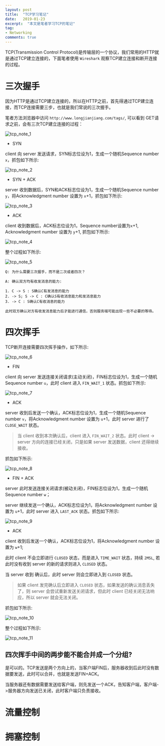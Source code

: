 ```yaml
---
layout: post
title:  "TCP学习笔记"
date:   2019-01-23
excerpt:  "本文是笔者学习TCP的笔记"
tag:
- Networking
comments: true
---
```


TCP(Transmission Control Protocol)是传输层的一个协议，我们常用的HTTP就是通过TCP建立连接的，下面笔者使用 `Wireshark` 观察TCP建立连接和断开连接的过程。

# 三次握手

因为HTTP是通过TCP建立连接的，所以在HTTP之前，首先得通过TCP建立连接，而TCP连接需要三步，也就是我们常说的三次握手。

笔者方法浏览器中访问 `http://www.longjianjiang.com/tags/`, 可以看到 GET请求之前，会有三次TCP建立连接的过程：

![tcp_note_1]({{site.url}}/assets/images/blog/tcp_note_1.png)

- SYN

client 向 server 发送请求，SYN标志位设为1，生成一个随机Sequence number `x`，抓包如下所示:

![tcp_note_2]({{site.url}}/assets/images/blog/tcp_note_2.png)

- SYN + ACK

server 收到数据后，SYN和ACK标志位设为1，生成一个随机Sequence number `y`，将Acknowledgment number 设置为 `x`+1，抓包如下所示:

![tcp_note_3]({{site.url}}/assets/images/blog/tcp_note_3.png)

- ACK

client 收到数据后，ACK标志位设为1，Sequence number设置为`x`+1, Acknowledgment number 设置为 `y`+1, 抓包如下所示:

![tcp_note_4]({{site.url}}/assets/images/blog/tcp_note_4.png)

整个过程如下所示:

![tcp_note_5]({{site.url}}/assets/images/blog/tcp_note_5.png)

```
Q: 为什么需要三次握手，而不是二次或者四次？

A: 确认双方均有收发消息的能力:

1. C -> S : S确认C有发消息的能力
2. -> S; S -> C : C确认S有收消息能力和发消息能力
3. -> C : S确认C有收消息的能力

此时双方确认对方有收发消息能力后才能进行通信，否则服务端可能出现一些不必要的等待。
```

# 四次挥手

TCP断开连接需要四次挥手操作，如下所示:

![tcp_note_6]({{site.url}}/assets/images/blog/tcp_note_6.png)

- FIN

client 向 server 发送连接关闭请求(主动关闭)，FIN标志位设为1，生成一个随机Sequence number `u`，此时 client 进入 `FIN_WAIT_1` 状态。抓包如下所示:

![tcp_note_7]({{site.url}}/assets/images/blog/tcp_note_7.png)

- ACK

server 收到后发送一个确认，ACK标志位设为1，生成一个随机Sequence number `v`，将Acknowledgment number 设置为 `u`+1，此时 server 进行了 `CLOSE_WAIT` 状态。

> 当 client 收到本次确认后，client 进入 `FIN_WAIT_2` 状态。此时 client -> server 方向的连接已经关闭，只是如果 server 发送数据，client 还得继续接收。

抓包如下所示:

![tcp_note_8]({{site.url}}/assets/images/blog/tcp_note_8.png)

- FIN + ACK

server 此时发送连接关闭请求(被动关闭)，FIN标志位设为1，生成一个随机Sequence number `w`；

server 继续发送一个确认，ACK标志位设为1，将Acknowledgment number 设置为 `u`+1，此时 server 进入 `LAST_ACK` 状态。抓包如下所示:

![tcp_note_9]({{site.url}}/assets/images/blog/tcp_note_9.png)

- ACK

client 收到后发送一个确认，ACK标志位设为1，将Acknowledgment number 设置为 `w`+1;

此时 client 不会立即进行 `CLOSED` 状态，而是进入 `TIME_WAIT` 状态，持续 `2MSL`, 若此时没有收到 server 的新的请求则进入 `CLOSED` 状态。

当 server 收到 确认后，此时 server 则会立即进入到 `CLOSED` 状态。

> 如果 client 发完确认后立即进入 `CLOSED` 状态，如果发送的确认消息丢失了，则 server 会尝试重新发送关闭请求，但此时 client 已经关闭无法响应，所以 server 就会无法关闭。

抓包如下所示:

![tcp_note_10]({{site.url}}/assets/images/blog/tcp_note_10.png)

整个过程如下所示:

![tcp_note_11]({{site.url}}/assets/images/blog/tcp_note_11.png)

## 四次挥手中间的两步能不能合并成一个分组?

是可以的。TCP发送是两个方向上的，当客户端FIN后，服务器收到后此时没有数据要发送，此时可以合并，也就是发送FIN+ACK。

当服务器还有数据需要发送给客户端，则先发送一个ACK，告知客户端，客户端->服务器方向发送已关闭，此时客户端只负责接收。

# 流量控制

# 拥塞控制
